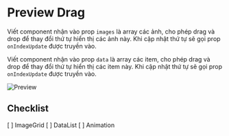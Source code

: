 # Preview Drag

Viết component nhận vào prop `images` là array các ảnh, cho phép drag và drop để thay đổi thứ tự hiển thị các ảnh này. Khi cập nhật thứ tự sẽ gọi prop `onIndexUpdate` được truyền vào.

Viết component nhận vào prop `data` là array các item, cho phép drag và drop để thay đổi thứ tự hiển thị các item này. Khi cập nhật thứ tự sẽ gọi prop `onIndexUpdate` được truyền vào.

![Preview](https://f30-zpg.zdn.vn/8774995613379049185/57e1c11d71568e08d747.jpg)

## Checklist

[ ] ImageGrid
[ ] DataList
[ ] Animation

